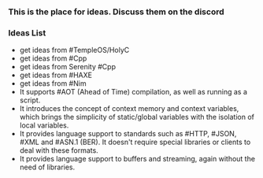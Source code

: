### This is the place for ideas. Discuss them on the discord

### Ideas List
- get ideas from #TempleOS/HolyC
- get ideas from #Cpp
- get ideas from Serenity #Cpp
- get ideas from #HAXE
- get ideas from #Nim
- It supports #AOT (Ahead of Time) compilation, as well as running as a script.
- It introduces the concept of context memory and context variables, which brings the simplicity of static/global variables with the isolation of local variables.
- It provides language support to standards such as #HTTP, #JSON, #XML and #ASN.1 (BER). It doesn't require special libraries or clients to deal with these formats.
- It provides language support to buffers and streaming, again without the need of libraries.